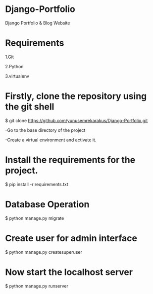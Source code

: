 # Django-Portfolio
Django Portfolio & Blog Website


# Requirements 

1.Git

2.Python

3.virtualenv

# Firstly, clone the repository using the git shell

$ git clone https://github.com/yunusemrekarakus/Django-Portfolio.git

-Go to the base directory of the project

-Create a virtual environment and activate it.

# Install the requirements for the project.

$ pip install -r requirements.txt

# Database Operation

$ python manage.py migrate

# Create user for admin interface

$ python manage.py createsuperuser

# Now start the localhost server

$ python manage.py runserver
